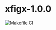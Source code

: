 # xfigx-1.0.0

[![Makefile CI](https://github.com/Masrik-Dahir/xfigx-1.0.0/actions/workflows/makefile.yml/badge.svg?branch=master)](https://github.com/Masrik-Dahir/xfigx-1.0.0/actions/workflows/makefile.yml)
